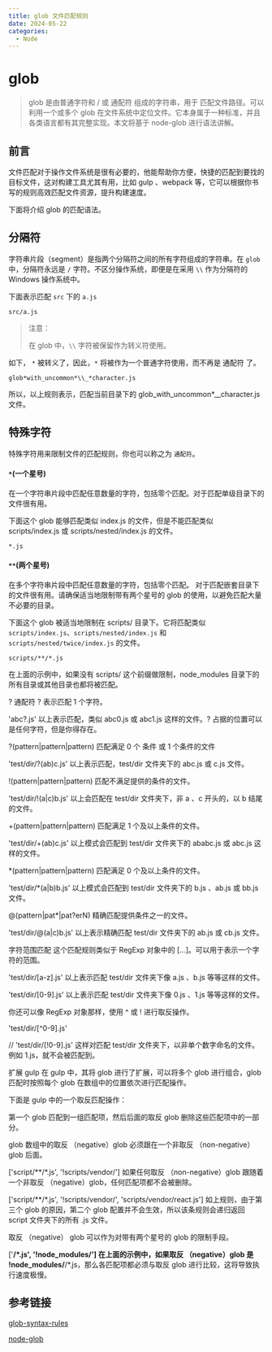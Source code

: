 ```yaml
---
title: glob 文件匹配规则
date: 2024-05-22
categories:
  - Node
---
```


# glob

> glob 是由普通字符和 / 或 通配符 组成的字符串，用于 匹配文件路径。可以利用一个或多个 glob 在文件系统中定位文件。它本身属于一种标准，并且各类语言都有其完整实现。本文将基于 node-glob 进行语法讲解。



## 前言

文件匹配对于操作文件系统是很有必要的，他能帮助你方便，快捷的匹配到要找的目标文件，这对构建工具尤其有用，比如 gulp 、webpack 等，它可以根据你书写的规则高效匹配文件资源，提升构建速度。

下面将介绍 glob 的匹配语法。

## 分隔符
字符串片段（segment）是指两个分隔符之间的所有字符组成的字符串。在 `glob` 中，分隔符永远是 `/` 字符。不区分操作系统，即便是在采用 `\\` 作为分隔符的 Windows 操作系统中。

下面表示匹配 `src` 下的 `a.js`

`src/a.js`

> 注意：
> 
> 在 glob 中，`\\` 字符被保留作为转义符使用。

如下， `*` 被转义了，因此，`*` 将被作为一个普通字符使用，而不再是 通配符 了。

`glob*with_uncommon*\\_*character.js`

所以，以上规则表示，匹配当前目录下的 glob_with_uncommon*_\_character.js 文件。

## 特殊字符

特殊字符用来限制文件的匹配规则，你也可以称之为 `通配符`。

#### `*`(一个星号)
在一个字符串片段中匹配任意数量的字符，包括零个匹配。对于匹配单级目录下的文件很有用。

下面这个 glob 能够匹配类似 index.js 的文件，但是不能匹配类似 scripts/index.js 或 scripts/nested/index.js 的文件。

`*.js`

#### `**`(两个星号)
在多个字符串片段中匹配任意数量的字符，包括零个匹配。 对于匹配嵌套目录下的文件很有用。请确保适当地限制带有两个星号的 glob 的使用，以避免匹配大量不必要的目录。

下面这个 glob 被适当地限制在 scripts/ 目录下。它将匹配类似 `scripts/index.js`、`scripts/nested/index.js` 和 `scripts/nested/twice/index.js` 的文件。

`scripts/**/*.js`

在上面的示例中，如果没有 scripts/ 这个前缀做限制，node_modules 目录下的所有目录或其他目录也都将被匹配。

? 通配符
? 表示匹配 1 个字符。

'abc?.js'
以上表示匹配，类似 abc0.js 或 abc1.js 这样的文件。? 占据的位置可以是任何字符，但是你得存在。

?(pattern|pattern|pattern)
匹配满足 0 个 条件 或 1 个条件的文件

'test/dir/?(ab)c.js'
以上表示匹配，test/dir 文件夹下的 abc.js 或 c.js 文件。

!(pattern|pattern|pattern)
匹配不满足提供的条件的文件。

'test/dir/!(a|c)b.js'
以上会匹配在 test/dir 文件夹下，非 a 、c 开头的，以 b 结尾的文件。

+(pattern|pattern|pattern)
匹配满足 1 个及以上条件的文件。

'test/dir/+(ab)c.js'
以上模式会匹配到 test/dir 文件夹下的 ababc.js 或 abc.js 这样的文件。

*(pattern|pattern|pattern)
匹配满足 0 个及以上条件的文件。

'test/dir/*(a|b)b.js'
以上模式会匹配到 test/dir 文件夹下的 b.js 、ab.js 或 bb.js 文件。

@(pattern|pat*|pat?erN)
精确匹配提供条件之一的文件。

'test/dir/@(a|c)b.js'
以上表示精确匹配 test/dir 文件夹下的 ab.js 或 cb.js 文件。

字符范围匹配
这个匹配规则类似于 RegExp 对象中的 [...]。可以用于表示一个字符的范围。

'test/dir/[a-z].js'
以上表示匹配 test/dir 文件夹下像 a.js 、b.js 等等这样的文件。

'test/dir/[0-9].js'
以上表示匹配 test/dir 文件夹下像 0.js 、1.js 等等这样的文件。

你还可以像 RegExp 对象那样，使用 ^ 或 ! 进行取反操作。

'test/dir/[^0-9].js'

// 'test/dir/[!0-9].js'
这样对匹配 test/dir 文件夹下，以非单个数字命名的文件。例如 1.js，就不会被匹配到。

扩展
gulp
在 gulp 中，其将 glob 进行了扩展，可以将多个 glob 进行组合，glob 匹配时按照每个 glob 在数组中的位置依次进行匹配操作。

下面是 gulp 中的一个取反匹配操作：

第一个 glob 匹配到一组匹配项，然后后面的取反 glob 删除这些匹配项中的一部分。

glob 数组中的取反 （negative）glob 必须跟在一个非取反 （non-negative）glob 后面。

['script/**/*.js', '!scripts/vendor/']
如果任何取反 （non-negative）glob 跟随着一个非取反 （negative）glob，任何匹配项都不会被删除。

['script/**/*.js', '!scripts/vendor/', 'scripts/vendor/react.js']
如上规则，由于第三个 glob 的原因，第二个 glob 配置并不会生效，所以该条规则会递归返回 script 文件夹下的所有 .js 文件。

取反 （negative） glob 可以作为对带有两个星号的 glob 的限制手段。

['**/*.js', '!node_modules/']
在上面的示例中，如果取反 （negative）glob 是 !node_modules/**/*.js，那么各匹配项都必须与取反 glob 进行比较，这将导致执行速度极慢。

## 参考链接

[glob-syntax-rules](https://hongwenqing.com/2020/03/12/manual/glob-syntax-rules/)

[node-glob](https://github.com/isaacs/node-glob#glob-primer)
